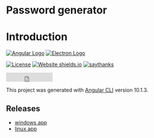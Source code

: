 # Password generator

# Introduction
[![Angular Logo](https://www.vectorlogo.zone/logos/angular/angular-icon.svg)](https://angular.io/)
[![Electron Logo](https://www.vectorlogo.zone/logos/electronjs/electronjs-icon.svg)](https://electronjs.org/)

[![License](http://img.shields.io/badge/Licence-MIT-brightgreen.svg)](LICENSE.md) [![Website shields.io](https://img.shields.io/website-up-down-green-red/http/shields.io.svg)](https://dta.agency)
[![saythanks](https://img.shields.io/badge/say-thanks-ff69b4.svg)](https://dta.agency)

<div class="iframe_container">
    <iframe src="https://promo-money.ru/quickpay/button-widget?targets=%D0%A0%D0%B0%D0%B7%D0%B2%D0%B8%D1%82%D0%B8%D0%B5%20%D0%BF%D1%80%D0%BE%D0%B5%D0%BA%D1%82%D0%B0&default-sum=2&button-text=14&yamoney-payment-type=on&button-size=s&button-color=black&successURL=&quickpay=small&account=41001957641692&" width="127" height="25" frameborder="0" allowtransparency="true" scrolling="no"></iframe>
</div>

This project was generated with [Angular CLI](https://github.com/angular/angular-cli) version 10.1.3.

## Releases
 - [windows app](https://github.com/digital-technology-agency/password-generator/releases/download/1.0.0/password-generator.1.0.0.exe)
 - [linux app](https://github.com/digital-technology-agency/password-generator/releases/download/1.0.0/password-generator-1.0.0.AppImage)


